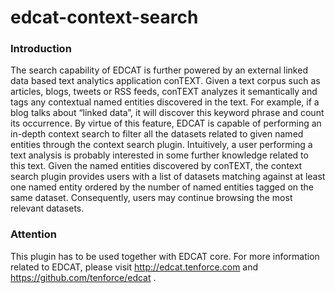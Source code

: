 edcat-context-search
====================

### Introduction

The search capability of EDCAT is further powered by an external linked data based text analytics application conTEXT. Given a text corpus such as articles, blogs, tweets or RSS feeds, conTEXT analyzes it semantically and tags any contextual named entities discovered in the text. For example, if a blog talks about “linked data”, it will discover this keyword phrase and count its occurrence. By virtue of this feature, EDCAT is capable of performing an in-depth context search to filter all the datasets related to given named entities through the context search plugin. Intuitively, a user performing a text analysis is probably interested in some further knowledge related to this text. Given the named entities discovered by conTEXT, the context search plugin provides users with a list of datasets matching against at least one named entity ordered by the number of named entities tagged on the same dataset. Consequently, users may continue browsing the most relevant datasets.

### Attention

This plugin has to be used together with EDCAT core. For more information related to EDCAT, please visit http://edcat.tenforce.com and https://github.com/tenforce/edcat .
